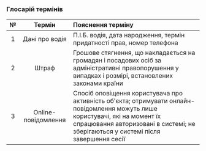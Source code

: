 ### Глосарій термінів

|№|Термін|Пояснення терміну|
|:-:|:-:|:-|
|1|Дані про водія|П.І.Б. водія, дата народження, термін придатності прав, номер телефона|
|2|Штраф|Грошове стягнення, що накладається на громадян і посадових осіб за адміністративні правопорушення у випадках і розмірі, встановлених законами країни|
|3|Online-повідомлення|Спосіб оповіщення користувача про активність об'єкта; отримувати онлайн-повідомлення можуть лише користувачі, які на момент їх спрацювання авторизовані в системі; не зберігаються у системі після завершення сесії|
